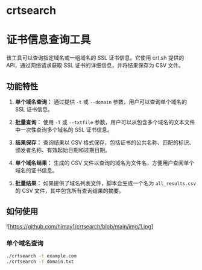 # crtsearch
# 证书信息查询工具

该工具可以查询指定域名或一组域名的 SSL 证书信息。它使用 crt.sh 提供的 API，通过网络请求获取 SSL 证书的详细信息，并将结果保存为 CSV 文件。

## 功能特性

1. **单个域名查询：** 通过提供 `-t` 或 `--domain` 参数，用户可以查询单个域名的 SSL 证书信息。

2. **批量查询：** 使用 `-T` 或 `--txtfile` 参数，用户可以从包含多个域名的文本文件中一次性查询多个域名的 SSL 证书信息。

3. **结果保存：** 查询结果以 CSV 格式保存，包括证书的公共名称、匹配的标识、颁发者名称、有效起始日期和过期日期。

4. **单个域名结果：** 生成的 CSV 文件以查询的域名为文件名，方便用户查阅单个域名的证书信息。

5. **批量结果：** 如果提供了域名列表文件，脚本会生成一个名为 `all_results.csv` 的 CSV 文件，其中包含所有查询结果的摘要。

## 如何使用

![https://github.com/himay1/crtsearch/blob/main/img/1.jpg]
### 单个域名查询

```bash
./crtsearch -t example.com
./crtsearch -T domain.txt
